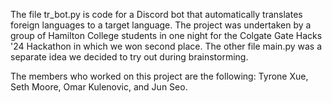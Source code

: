 The file tr_bot.py is code for a Discord bot that automatically translates foreign languages to a target language.
The project was undertaken by a group of Hamilton College students in one night for the Colgate Gate Hacks '24 Hackathon in which we won second place.
The other file main.py was a separate idea we decided to try out during brainstorming.

The members who worked on this project are the following: Tyrone Xue, Seth Moore, Omar Kulenovic, and Jun Seo.
